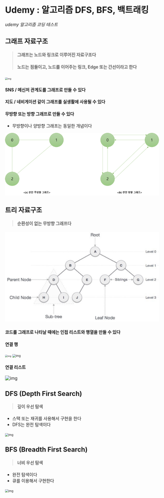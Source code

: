 # Udemy : 알고리즘 DFS, BFS, 백트래킹

*udemy 알고리즘 코딩 테스트*





## 그래프 자료구조

> #### 그래프는 노드와 링크로 이루어진 자료구조다
>
> #### 노드는 점들이고, 노드를 이어주는 링크, Edge 또는 간선이라고 한다

<img src="https://blog.kakaocdn.net/dn/tQP4p/btr0HSty2EN/rKYj9ktUULReRvaTVQs6R1/img.png" alt="img" style="zoom: 50%;" />

#### SNS / 메신저 관계도를 그래프로 만들 수 있다

#### 지도 / 네비게이션 같이 그래프를 실생활에 사용될 수 있다



#### 무방향 또는 방향 그래프로 만들 수 있다

- 무방향이나 양방향 그래프는 동일한 개념이다

![99B299345B5408DA18](3_Udemy_알고리즘_DFS_BFS_백트래킹.assets/99B299345B5408DA18.png)





## 트리 자료구조

> #### 순환성이 없는 무방향 그래프다

<img src="3_Udemy_알고리즘_DFS_BFS_백트래킹.assets/tree-terms.png" alt="tree-terms" style="zoom: 50%;" />





#### 코드를 그래프로 나타날 때에는 인접 리스트와 행열을 만들 수 있다



#### 연결 행

<img src="https://blog.kakaocdn.net/dn/ELxWy/btr0BBfkzfd/YOMDMG7l96Rukk2Rqg9cx0/img.png" alt="img" style="zoom:50%;" />

<img src="https://blog.kakaocdn.net/dn/bzeW5D/btr0BCyxPNd/1OgEWu8vf3RXsk3xVa9GC0/img.png" alt="img" style="zoom: 67%;" />



#### 연결 리스트

![img](https://blog.kakaocdn.net/dn/drihCj/btr0BWRih4N/BO3KKRkLylwY4sfYqNJ6ik/img.png)





## DFS (Depth First Search)

> #### 깊이 우선 탐색

- 스택 또는 재귀를 사용해서 구현을 한다
- DFS는 완전 탐색이다



<img src="https://blog.kakaocdn.net/dn/cfrGjg/btr0dpzMA6m/jIG1IIi8AokLb2OwXmzE81/img.png" alt="img" style="zoom:67%;" />





## BFS (Breadth First Search)

> #### 너비 우선 탐색

- 완전 탐색이다
- 큐를 이용해서 구현한다

<img src="https://blog.kakaocdn.net/dn/zOJ8V/btr0doU6uvT/kwSKYJ7fl5xBX0e10vaDo1/img.png" alt="img" style="zoom: 67%;" />
